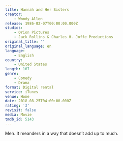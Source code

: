 ```yaml
---
title: Hannah and Her Sisters
creator:
    - Woody Allen
release: 1986-02-07T00:00:00.000Z
studios:
    - Orion Pictures
    - Jack Rollins & Charles H. Joffe Productions
original_title: ''
original_language: en
language:
    - English
country:
    - United States
length: 107
genre:
    - Comedy
    - Drama
format: Digital rental
service: iTunes
venue: Home
date: 2018-08-25T04:00:00.000Z
rating: '3'
revisit: false
media: Movie
tmdb_id: 5143
---
```


Meh. It meanders in a way that doesn’t add up to much.
